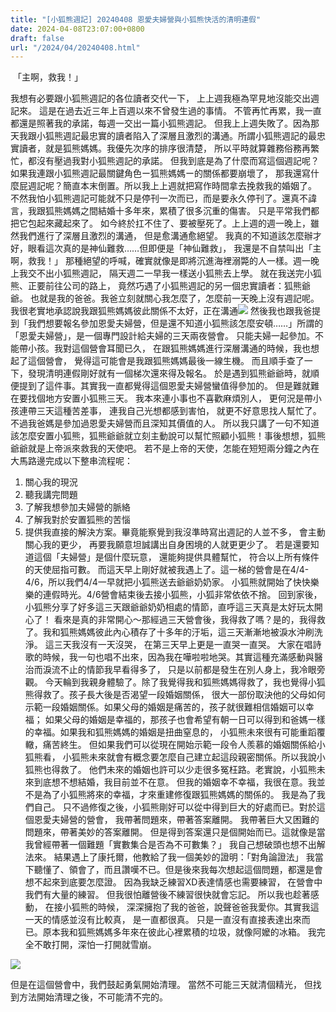 ```yaml
---
title: "[小狐熊週記] 20240408 恩愛夫婦營與小狐熊快活的清明連假"
date: 2024-04-08T23:07:00+0800
draft: false
url: "/2024/04/20240408.html"
---
```


 「主啊，救我！」

我想有必要跟小狐熊週記的各位讀者交代一下，
上上週我極為罕見地沒能交出週記來。
這是在過去近三年上百週以來不曾發生過的事情。
不管再忙再累，我一直都還是照著我的承諾，每週一交出一篇小狐熊週記。
但我上上週失敗了。因為那天我跟小狐熊週記最忠實的讀者陷入了深層且激烈的溝通。所謂小狐熊週記的最忠實讀者，就是狐熊媽媽。我優先次序的排序很清楚，
所以平時就算雜務俗務再繁忙，都沒有壓過我對小狐熊週記的承諾。
但我到底是為了什麼而寫這個週記呢？如果我連跟小狐熊週記最關鍵角色ー狐熊媽媽ー的關係都要崩壞了，
那我還寫什麼屁週記呢？簡直本末倒置。所以我上上週就把寫作時間拿去挽救我的婚姻了。
不然我怕小狐熊週記可能就不只是停刊一次而已，而是要永久停刊了。還真不諱言，我跟狐熊媽媽之間結婚十多年來，累積了很多沉重的傷害。
只是平常我們都把它包起來藏起來了。
如今終於扛不住了、要被壓死了。上上週的週一晚上，雖然我們進行了深層且激烈的溝通，
但是愈溝通愈絕望。
我真的不知道該怎麼辦才好，眼看這次真的是神仙難救……但即便是「神仙難救」，
我還是不自禁叫出「主啊，救我！」
那種絕望的呼喊，確實就像是即將沉進海裡溺斃的人一樣。週一晚上我交不出小狐熊週記，
隔天週二一早我一樣送小狐熊去上學。
就在我送完小狐熊、正要前往公司的路上，
竟然巧遇了小狐熊週記的另一個忠實讀者：狐熊爺爺。
也就是我的爸爸。我爸立刻就關心我怎麼了，怎麼前一天晚上沒有週記呢。
我很老實地承認說我跟狐熊媽媽彼此關係不太好，正在溝通![](https://fonts.gstatic.com/s/e/notoemoji/15.0/1f62d/72.png)
然後我也跟我爸提到「我們想要報名參加恩愛夫婦營，但是還不知道小狐熊該怎麼安頓……」所謂的「恩愛夫婦營」，是一個專門設計給夫婦的三天兩夜營會。
只能夫婦一起參加。不能帶小孩。我對這個營會耳聞已久，
在跟狐熊媽媽進行深層溝通的時候，我也想起了這個營會，
覺得這可能會是我跟狐熊媽媽最後一線生機。
而且順手查了一下，發現清明連假剛好就有一個梯次還來得及報名。
於是遇到狐熊爺爺時，就順便提到了這件事。其實我一直都覺得這個恩愛夫婦營蠻值得參加的。
但是難就難在要找個地方安置小狐熊三天。
我本來連小事也不喜歡麻煩別人，
更何況是帶小孩連帶三天這種苦差事，
連我自己光想都感到害怕，
就更不好意思找人幫忙了。不過我爸媽是參加過恩愛夫婦營而且深知其價值的人。
所以我只講了一句不知道該怎麼安置小狐熊，狐熊爺爺就立刻主動說可以幫忙照顧小狐熊！事後想想，狐熊爺爺就是上帝派來救我的天使吧。
若不是上帝的天使，怎能在短短兩分鐘之內在大馬路邊完成以下整串流程呢：
1. 關心我的現況
2. 聽我講完問題
3. 了解我想參加夫婦營的脈絡
4. 了解我對於安置狐熊的苦惱
5. 提供我直接的解決方案。畢竟能察覺到我沒準時寫出週記的人並不多，
會主動關心我的更少，
再要我願意坦誠講出自身困境的人就更更少了。
若是還要知道這個「夫婦營」是個什麼玩意，
還能夠提供具體幫忙，
符合以上所有條件的天使屈指可數。
而這天早上剛好就被我遇上了。這一梯的營會是在4/4-4/6，所以我們4/4一早就把小狐熊送去爺爺奶奶家。
小狐熊就開始了快快樂樂的連假時光。4/6營會結束後去接小狐熊，小狐非常依依不捨。
回到家後，小狐熊分享了好多這三天跟爺爺奶奶相處的情節，直呼這三天真是太好玩太開心了！
看來是真的非常開心～那經過三天營會後，我得救了嗎？是的，我得救了。我和狐熊媽媽彼此內心積存了十多年的汙垢，這三天漸漸地被淚水沖刷洗淨。
這三天我沒有一天沒哭，
在第三天早上更是一直哭一直哭。
大家在唱詩歌的時候，我一句也唱不出來，因為我在嘩啦啦地哭。其實這種充滿感動與醫治而淚流不止的情節我早看得多了，
只是以前都是發生在別人身上，我冷眼旁觀。
今天輪到我親身體驗了。除了我覺得我和狐熊媽媽得救了，我也覺得小狐熊得救了。孩子長大後是否渴望一段婚姻關係，
很大一部份取決他的父母如何示範一段婚姻關係。如果父母的婚姻是痛苦的，孩子就很難相信婚姻可以幸福；
如果父母的婚姻是幸福的，那孩子也會希望有朝一日可以得到和爸媽一樣的幸福。如果我和狐熊媽媽的婚姻是扭曲窒息的，
小狐熊未來很有可能重蹈覆轍，痛苦終生。
但如果我們可以從現在開始示範一段令人羨慕的婚姻關係給小狐熊看，
小狐熊未來就會有概念要怎麼自己建立起這段親密關係。所以我說小狐熊也得救了。
他們未來的婚姻也許可以少走很多冤枉路。老實說，小狐熊未來到底想不想結婚，我目前並不在意。
但我的婚姻幸不幸福，我很在意。我並不是為了小狐熊將來的幸福，才來重建修復跟狐熊媽媽的關係的。
我是為了我們自己。
只不過修復之後，小狐熊剛好可以從中得到巨大的好處而已。對於這個恩愛夫婦營的營會，
我帶著問題來，帶著答案離開。
我帶著巨大又困難的問題來，帶著美妙的答案離開。
但是得到答案還只是個開始而已。這就像是當我曾經帶著一個難題「實數集合是否為不可數集？」
我自己想破頭也想不出解法來。
結果遇上了康托爾，他教給了我一個美妙的證明：「對角論證法」
我當下聽懂了、領會了，而且讚嘆不已。但是後來我每次想起這個問題，都還是會想不起來到底要怎麼證。
因為我缺乏練習XD表達情感也需要練習，
在營會中我們有大量的練習。
但我很怕離營後不練習很快就會忘記。
所以我也趁著感動，
在接小狐熊的時候，
深深擁抱了我的爸爸，說聲爸爸我愛你。其實我這一天的情感並沒有比較真，
是一直都很真。
只是一直沒有直接表達出來而已。原本我和狐熊媽媽多年來在彼此心裡累積的垃圾，就像阿嬤的冰箱。
我完全不敢打開，深怕一打開就雪崩。

![](https://blogger.googleusercontent.com/img/b/R29vZ2xl/AVvXsEjWa_1vs3S3tdRUpmDCUCYq0pJmN2mjSbvdZha1_Gv8e566DPWvp1aBvq4HIrQVtbj2wN-0rJN7jhWMizZmF76AQOqVPppb1iPoUVsR8aPmv7kCQVnwomZ_dZvIolxmtTJ8ZJkK_In0-ApkrfQMOJepaYjknWYL4iSzL61Cfx9sjhJoE2nY8l_YGjucbSc/s320/image.png)





但是在這個營會中，我們鼓起勇氣開始清理。
當然不可能三天就清個精光，
但找到方法開始清理之後，不可能清不完的。
